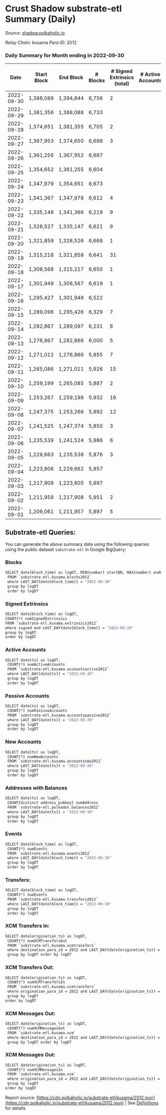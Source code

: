 # Crust Shadow substrate-etl Summary (Daily)

_Source_: [shadow.polkaholic.io](https://shadow.polkaholic.io)

*Relay Chain*: kusama
*Para ID*: 2012



### Daily Summary for Month ending in 2022-09-30


| Date | Start Block | End Block | # Blocks | # Signed Extrinsics (total) | # Active Accounts | # Passive | # New | # Addresses with Balances | # Events | # Transfers | # XCM Transfers In | # XCM Transfers Out | # XCM In | # XCM Out | Issues | 
| ---- | ----------- | --------- | -------- | --------------------------- | ----------------- | --------- | ----- | ------------------------- | -------- | ----------- | ------------------ | ------------------- | -------- | --------- | ------ |
| 2022-09-30 | 1,388,089 | 1,394,844 | 6,756 | 2 |  |  |  | 1,487 | 13,526 |   |   |   |  |  |  |
| 2022-09-29 | 1,381,356 | 1,388,088 | 6,733 |  |  |  |  |  | 13,475 |   | 2 ($1.64) |   |  |  |  |
| 2022-09-28 | 1,374,651 | 1,381,355 | 6,705 | 2 |  |  |  |  | 13,424 |   |   |   |  |  |  |
| 2022-09-27 | 1,367,953 | 1,374,650 | 6,698 | 3 |  |  |  |  | 13,422 | 3 ($1,107.50) | 1 ($407.92) |   |  |  |  |
| 2022-09-26 | 1,361,256 | 1,367,952 | 6,697 |  |  |  |  |  | 13,395 |   |   |   |  |  |  |
| 2022-09-25 | 1,354,652 | 1,361,255 | 6,604 |  |  |  |  |  | 13,210 |   |   |   |  |  |  |
| 2022-09-24 | 1,347,979 | 1,354,651 | 6,673 |  |  |  |  |  | 13,348 |   |   |   |  |  |  |
| 2022-09-23 | 1,341,367 | 1,347,978 | 6,612 | 4 |  |  |  |  | 13,261 | 4  | 2 ($327.21) |   |  |  |  |
| 2022-09-22 | 1,335,148 | 1,341,366 | 6,219 | 9 |  |  |  |  | 12,509 | 7 ($1,782.36) | 3 ($916.12) | 1 ($86.05) |  |  |  |
| 2022-09-21 | 1,328,527 | 1,335,147 | 6,621 | 9 |  |  |  |  | 13,307 | 3 ($33.46) |   | 1 ($14.26) |  |  |  |
| 2022-09-20 | 1,321,859 | 1,328,526 | 6,668 | 1 |  |  |  |  | 13,342 |   |   |   |  |  |  |
| 2022-09-19 | 1,315,218 | 1,321,858 | 6,641 | 31 |  |  |  | 1,486 | 13,476 | 20 ($8,392.53) | 6 ($1,801.29) | 2 ($236.76) |  |  |  |
| 2022-09-18 | 1,308,568 | 1,315,217 | 6,650 | 1 |  |  |  | 1,485 | 13,313 | 1 ($33.40) |   |   |  |  |  |
| 2022-09-17 | 1,301,949 | 1,308,567 | 6,619 | 1 |  |  |  | 1,484 | 13,247 | 1 ($88.25) |   |   |  |  |  |
| 2022-09-16 | 1,295,427 | 1,301,948 | 6,522 |  |  |  |  | 1,483 | 13,052 |   | 1 ($12.08) |   |  |  |  |
| 2022-09-15 | 1,289,098 | 1,295,426 | 6,329 | 7 |  |  |  | 1,482 | 12,708 | 7 ($1,903.25) | 1 ($4.62) | 2 ($628.75) |  |  |  |
| 2022-09-14 | 1,282,867 | 1,289,097 | 6,231 | 8 |  |  |  | 1,482 | 12,521 | 7 ($3,944.31) | 3 ($1,408.06) |   |  |  |  |
| 2022-09-13 | 1,276,867 | 1,282,866 | 6,000 | 5 |  |  |  | 1,482 | 12,039 | 5 ($2,787.95) | 1 ($206.01) |   |  |  |  |
| 2022-09-12 | 1,271,012 | 1,276,866 | 5,855 | 7 |  |  |  |  | 11,769 | 7 ($2,500.83) | 4 ($810.03) | 1 ($880.78) |  |  |  |
| 2022-09-11 | 1,265,086 | 1,271,011 | 5,926 | 15 |  |  |  |  | 11,970 | 15 ($7,704.45) | 6 ($2,059.71) | 1 ($1,888.33) |  |  |  |
| 2022-09-10 | 1,259,199 | 1,265,085 | 5,887 | 2 |  |  |  |  | 11,788 | 2 ($614.05) |   | 1 ($1.71) |  |  |  |
| 2022-09-09 | 1,253,267 | 1,259,198 | 5,932 | 16 |  |  |  |  | 11,989 | 16 ($5,052.94) | 6 ($1,173.32) | 1 ($1,316.91) |  |  |  |
| 2022-09-08 | 1,247,375 | 1,253,266 | 5,892 | 12 |  |  |  | 1,482 | 11,868 | 8 ($1,406.79) | 2 ($460.35) | 3 ($566.19) |  |  |  |
| 2022-09-07 | 1,241,525 | 1,247,374 | 5,850 | 3 |  |  |  | 1,480 | 11,723 | 2 ($1,110.99) | 1 ($241.66) |   |  |  |  |
| 2022-09-06 | 1,235,539 | 1,241,524 | 5,986 | 6 |  |  |  | 1,480 | 12,013 | 6 ($584.00) | 1 ($104.01) | 1 ($191.03) |  |  |  |
| 2022-09-05 | 1,229,663 | 1,235,538 | 5,876 | 3 |  |  |  | 1,479 | 11,775 | 2 ($464.15) |   | 1 ($425.66) |  |  |  |
| 2022-09-04 | 1,223,806 | 1,229,662 | 5,857 |  |  |  |  | 1,479 | 11,716 |   |   |   |  |  |  |
| 2022-09-03 | 1,217,909 | 1,223,805 | 5,897 |  |  |  |  | 1,479 | 11,807 |   | 4 ($18.80) |   |  |  |  |
| 2022-09-02 | 1,211,958 | 1,217,908 | 5,951 | 2 |  |  |  | 1,479 | 11,918 | 1 ($180.95) |   |   |  |  |  |
| 2022-09-01 | 1,206,061 | 1,211,957 | 5,897 | 5 |  |  |  | 1,478 | 11,835 | 4 ($266.46) | 1 ($0.03) | 3 ($265.48) |  |  |  |

## Substrate-etl Queries:
You can generate the above summary data using the following queries using the public dataset `substrate-etl` in Google BigQuery:

### Blocks
```bash
SELECT date(block_time) as logDT, MIN(number) startBN, MAX(number) endBN, COUNT(*) numBlocks 
 FROM `substrate-etl.kusama.blocks2012`  
 where LAST_DAY(date(block_time)) = "2022-09-30" 
 group by logDT 
 order by logDT
```

### Signed Extrinsics
```bash
SELECT date(block_time) as logDT, 
COUNT(*) numSignedExtrinsics 
FROM `substrate-etl.kusama.extrinsics2012`  
where signed and LAST_DAY(date(block_time)) = "2022-09-30" 
group by logDT 
order by logDT
```

### Active Accounts
```bash
SELECT date(ts) as logDT, 
 COUNT(*) numActiveAccounts 
 FROM `substrate-etl.kusama.accountsactive2012` 
 where LAST_DAY(date(ts)) = "2022-09-30" 
 group by logDT 
 order by logDT
```

### Passive Accounts
```bash
SELECT date(ts) as logDT, 
 COUNT(*) numPassiveAccounts 
 FROM `substrate-etl.kusama.accountspassive2012` 
 where LAST_DAY(date(ts)) = "2022-09-30" 
 group by logDT 
 order by logDT
```

### New Accounts
```bash
SELECT date(ts) as logDT, 
 COUNT(*) numNewAccounts 
 FROM `substrate-etl.kusama.accountsnew2012` 
 where LAST_DAY(date(ts)) = "2022-09-30" 
 group by logDT
 order by logDT
```

### Addresses with Balances
```bash
SELECT date(ts) as logDT,
 COUNT(distinct address_pubkey) numAddress 
 FROM `substrate-etl.polkadot.balances2012` 
 where LAST_DAY(date(ts)) = "2022-09-30" 
 group by logDT 
 order by logDT
```

### Events
```bash
SELECT date(block_time) as logDT, 
 COUNT(*) numEvents 
 FROM `substrate-etl.kusama.events2012` 
 where LAST_DAY(date(block_time)) = "2022-09-30" 
 group by logDT 
 order by logDT
```

### Transfers:
```bash
SELECT date(block_time) as logDT, 
 COUNT(*) numEvents 
 FROM `substrate-etl.kusama.transfers2012` 
 where LAST_DAY(date(block_time)) = "2022-09-30" 
 group by logDT 
 order by logDT
```

### XCM Transfers In:
```bash
SELECT date(origination_ts) as logDT, 
 COUNT(*) numXCMTransfersOut 
 FROM `substrate-etl.kusama.xcmtransfers` 
 where destination_para_id = 2012 and LAST_DAY(date(origination_ts)) = "2022-09-30" 
 group by logDT order by logDT
```

### XCM Transfers Out:
```bash
SELECT date(origination_ts) as logDT, 
 COUNT(*) numXCMTransfersIn 
 FROM `substrate-etl.kusama.xcmtransfers` 
 where origination_para_id = 2012 and LAST_DAY(date(origination_ts)) = "2022-09-30" 
 group by logDT 
order by logDT
```

### XCM Messages Out:
```bash
SELECT date(origination_ts) as logDT, 
 COUNT(*) numXCMMessagesOut 
 FROM `substrate-etl.kusama.xcm` 
 where destination_para_id = 2012 and LAST_DAY(date(origination_ts)) = "2022-09-30" 
 group by logDT order by logDT
```

### XCM Messages Out:
```bash
SELECT date(origination_ts) as logDT, 
 COUNT(*) numXCMMessagesIn 
 FROM `substrate-etl.kusama.xcm` 
 where origination_para_id = 2012 and LAST_DAY(date(origination_ts)) = "2022-09-30" 
 group by logDT 
order by logDT
```


Report source: [https://cdn.polkaholic.io/substrate-etl/kusama/2012.json](https://cdn.polkaholic.io/substrate-etl/kusama/2012.json) | See [Definitions](/DEFINITIONS.md) for details
